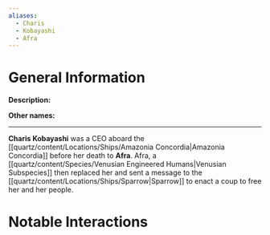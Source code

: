 ```yaml
---
aliases:
  - Charis
  - Kobayashi
  - Afra
---
```

# General Information
**Description:** 

**Other names:** 

---
**Charis Kobayashi** was a CEO aboard the [[quartz/content/Locations/Ships/Amazonia Concordia|Amazonia Concordia]] before her death to **Afra**. Afra, a [[quartz/content/Species/Venusian Engineered Humans|Venusian Subspecies]] then replaced her and sent a message to the [[quartz/content/Locations/Ships/Sparrow|Sparrow]] to enact a coup to free her and her people.

# Notable Interactions
